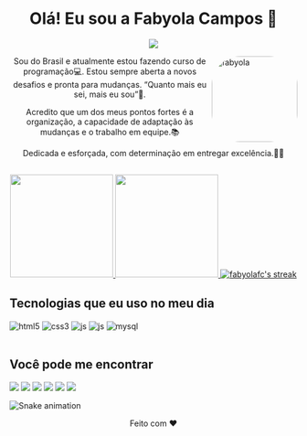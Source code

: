 ### <h1 align="center">Olá! Eu sou a Fabyola Campos 👋</h1>

<p align="center"> 
    <img src="https://readme-typing-svg.herokuapp.com?color=FF36F3&size=28&center=true&vCenter=true&lines=Full-Stack+Developer"(https://git.io/typing-svg)>
 </p>

 <img align="right" alt="fabyola" height="150" style="border-radius:50px;" src="https://user-images.githubusercontent.com/92693153/143438192-e48f8c22-82d0-4a0e-9279-7c9a890aafed.png">

<div>
  <p align="center">Sou do Brasil e atualmente estou fazendo curso de programação💻. Estou sempre aberta a novos desafios e pronta para mudanças. “Quanto mais eu sei, mais eu sou”🥰.</p>
  <p align="center">Acredito que um dos meus pontos fortes é a organização, a capacidade de adaptação às mudanças e o trabalho em equipe.📚</p>
  <p align="center">Dedicada e esforçada, com determinação em entregar excelência.👩‍💼</p>
</div>
  
##
  
<div align="center">    
  <a href="https://github.com/fabyolafc">       
  <img height="180em" src="https://github-readme-stats.vercel.app/api?username=fabyolafc&show_icons=true&theme=dracula&include_all_commits=true&count_private=true"/>
  <img height="180em" src="https://github-readme-stats.vercel.app/api/top-langs/?username=fabyolafc&layout=compact&langs_count=7&theme=dracula"/>
  <img alt="fabyolafc's streak" src="https://github-readme-streak-stats.herokuapp.com/?user=fabyolafc&theme=monokai-metallian&hide_border=true"/></a>
</div>    
  
## Tecnologias que eu uso no meu dia

<div style="display: inline_block">
  <img align="center" alt="html5" src="https://img.shields.io/badge/HTML5-E34F26?style=for-the-badge&logo=html5&logoColor=white" />
  <img align="center" alt="css3" src="https://img.shields.io/badge/CSS3-1572B6?style=for-the-badge&logo=css3&logoColor=white" />
  <img align="center" alt="js" src="https://img.shields.io/badge/JavaScript-F7DF1E?style=for-the-badge&logo=javascript&logoColor=black" />
  <img align="center" alt="js" src="https://img.shields.io/badge/Java-ED8B00?style=for-the-badge&logo=java&logoColor=white" />
  <img align="center" alt="mysql" src="https://img.shields.io/badge/MySQL-00000F?style=for-the-badge&logo=mysql&logoColor=white" />
</div><br>

## Você pode me encontrar
  
 <div>
  <a href="https://www.linkedin.com/in/fabyola-campos" target="_blank"><img src="https://img.shields.io/badge/-LinkedIn-%230077B5?style=for-the-badge&logo=linkedin&logoColor=white" target="_blank"></a>  
  <a href="https://www.instagram.com/fabyolacampos/?hl=pt-br" target="_blank"><img src="https://img.shields.io/badge/-Instagram-%23E4405F?style=for-the-badge&logo=instagram&logoColor=white" target="_blank"></a>
   <a href="https://m.facebook.com/fabyola.campos.54" target="_blank"><img src="https://img.shields.io/badge/Facebook-1877F2?style=for-the-badge&logo=facebook&logoColor=white" target="_blank"></a>
 	<a href="https://twitter.com/Fabyola__?t=VT1gN4-HdWgyV9NGVZRD0w&s=08" target="_blank"><img src="https://img.shields.io/badge/Twitter-1DA1F2?style=for-the-badge&logo=twitter&logoColor=white" target="_blank"></a>
  <a href="mailto:fabyycmp@gmail.com"><img src="https://img.shields.io/badge/Gmail-D14836?style=for-the-badge&logo=gmail&logoColor=white" target="_blank"></a>
  <a href="https://vm.tiktok.com/ZM8Q5h7Lh/" target="_blank"><img src="https://img.shields.io/badge/TikTok-000000?style=for-the-badge&logo=tiktok&logoColor=white" target="_blank"></a>  
 </div>
  
   ![Snake animation](https://github.com/fabyolafc/fabyolafc/blob/output/github-contribution-grid-snake.svg)
 
 <p align="center">Feito com ❤️</p>
 


